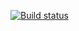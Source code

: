 [![Build status](https://ci.appveyor.com/api/projects/status/2t2ki7r52ajrgq6c/branch/main?svg=true)](https://ci.appveyor.com/project/natalia-smyslova/components-func/branch/main)